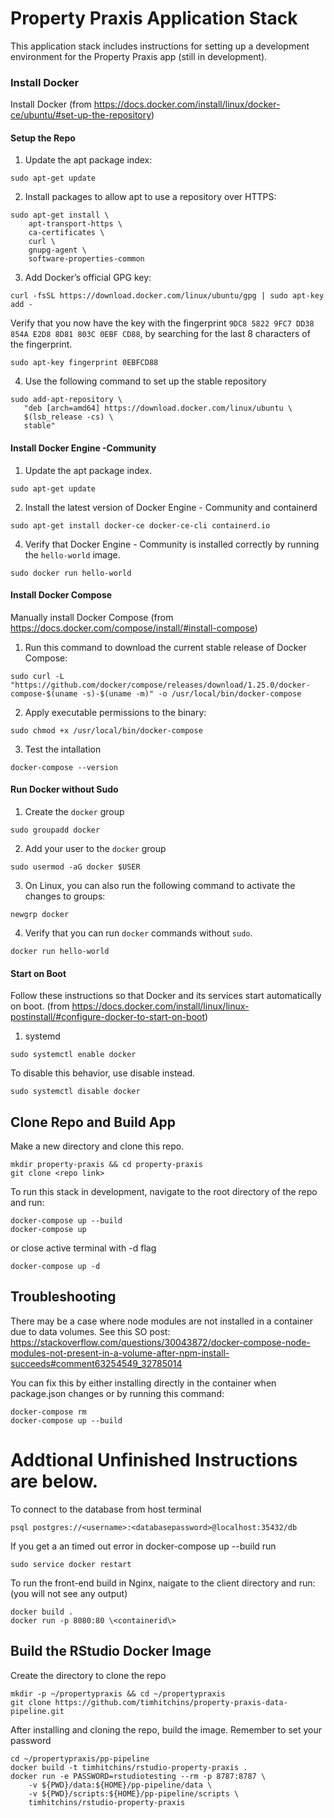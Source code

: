 # Property Praxis Application Stack
This application stack includes instructions for setting up a development
environment for the Property Praxis app (still in development). 

### Install Docker

Install Docker (from https://docs.docker.com/install/linux/docker-ce/ubuntu/#set-up-the-repository)

#### Setup the Repo

1. Update the apt package index:
```
sudo apt-get update
```

2. Install packages to allow apt to use a repository over HTTPS:
```
sudo apt-get install \
    apt-transport-https \
    ca-certificates \
    curl \
    gnupg-agent \
    software-properties-common
```

3. Add Docker’s official GPG key:
```
curl -fsSL https://download.docker.com/linux/ubuntu/gpg | sudo apt-key add -
```

Verify that you now have the key with the fingerprint `9DC8 5822 9FC7 DD38 854A E2D8 8D81 803C 0EBF CD88`, 
by searching for the last 8 characters of the fingerprint.
```
sudo apt-key fingerprint 0EBFCD88
```

4. Use the following command to set up the stable repository
```
sudo add-apt-repository \
   "deb [arch=amd64] https://download.docker.com/linux/ubuntu \
   $(lsb_release -cs) \
   stable"
```

#### Install Docker Engine -Community

1. Update the apt package index.
```
sudo apt-get update
```

2. Install the latest version of Docker Engine - Community and containerd
```
sudo apt-get install docker-ce docker-ce-cli containerd.io
```

4. Verify that Docker Engine - Community is installed correctly by running the `hello-world` image.
```
sudo docker run hello-world
```

#### Install Docker Compose

Manually install Docker Compose (from https://docs.docker.com/compose/install/#install-compose)

1. Run this command to download the current stable release of Docker Compose:
```
sudo curl -L "https://github.com/docker/compose/releases/download/1.25.0/docker-compose-$(uname -s)-$(uname -m)" -o /usr/local/bin/docker-compose
```

2. Apply executable permissions to the binary:
```
sudo chmod +x /usr/local/bin/docker-compose
```

3. Test the intallation
```
docker-compose --version
```

#### Run Docker without Sudo 

1. Create the `docker` group
```
sudo groupadd docker
```

2. Add your user to the `docker` group
```
sudo usermod -aG docker $USER
```

3. On Linux, you can also run the following command to activate the changes to groups:
```
newgrp docker
```

4. Verify that you can run `docker` commands without `sudo`.
```
docker run hello-world
```

#### Start on Boot

Follow these instructions so that Docker and its services start automatically on boot.
(from https://docs.docker.com/install/linux/linux-postinstall/#configure-docker-to-start-on-boot)

1. systemd
```
sudo systemctl enable docker
```
To disable this behavior, use disable instead.
```
sudo systemctl disable docker
```

## Clone Repo and Build App

Make a new directory and clone this repo.
```
mkdir property-praxis && cd property-praxis
git clone <repo link>
```

To run this stack in development, navigate to the 
root directory of the repo and run:
```
docker-compose up --build
docker-compose up
```
or close active terminal with -d flag
```
docker-compose up -d
```

## Troubleshooting
There may be a case where node modules are not installed in a container due to data volumes.
See this SO post:
https://stackoverflow.com/questions/30043872/docker-compose-node-modules-not-present-in-a-volume-after-npm-install-succeeds#comment63254549_32785014

You can fix this by either installing directly in the container when package.json changes or
by running this command:
```
docker-compose rm
docker-compose up --build
```

# Addtional Unfinished Instructions are below.  
To connect to the database from host terminal
```
psql postgres://<username>:<databasepassword>@localhost:35432/db
```

If you get a an timed out error in docker-compose up --build run
```
sudo service docker restart
```

To run the front-end build in Nginx, naigate to the 
client directory and run:
(you will not see any output)
```
docker build .
docker run -p 8080:80 \<containerid\>
```
 ## Build the RStudio Docker Image

Create the directory to clone the repo
```
mkdir -p ~/propertypraxis && cd ~/propertypraxis
git clone https://github.com/timhitchins/property-praxis-data-pipeline.git
```

After installing and cloning the repo, build the image.
Remember to set your password
```
cd ~/propertypraxis/pp-pipeline
docker build -t timhitchins/rstudio-property-praxis .
docker run -e PASSWORD=rstudiotesting --rm -p 8787:8787 \
    -v ${PWD}/data:${HOME}/pp-pipeline/data \
    -v ${PWD}/scripts:${HOME}/pp-pipeline/scripts \
    timhitchins/rstudio-property-praxis 
```